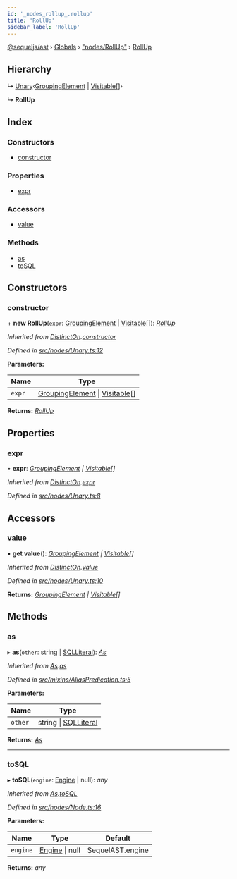 ```yaml
---
id: '_nodes_rollup_.rollup'
title: 'RollUp'
sidebar_label: 'RollUp'
---
```


[@sequeljs/ast](../index.md) › [Globals](../globals.md) ›
["nodes/RollUp"](../modules/_nodes_rollup_.md) ›
[RollUp](_nodes_rollup_.rollup.md)

## Hierarchy

↳
[Unary](_nodes_unary_.unary.md)‹[GroupingElement](_nodes_groupingelement_.groupingelement.md)
| [Visitable](../modules/_visitors_visitable_.md#visitable)[]›

↳ **RollUp**

## Index

### Constructors

- [constructor](_nodes_rollup_.rollup.md#constructor)

### Properties

- [expr](_nodes_rollup_.rollup.md#expr)

### Accessors

- [value](_nodes_rollup_.rollup.md#value)

### Methods

- [as](_nodes_rollup_.rollup.md#as)
- [toSQL](_nodes_rollup_.rollup.md#tosql)

## Constructors

### constructor

\+ **new RollUp**(`expr`:
[GroupingElement](_nodes_groupingelement_.groupingelement.md) |
[Visitable](../modules/_visitors_visitable_.md#visitable)[]):
_[RollUp](_nodes_rollup_.rollup.md)_

_Inherited from
[DistinctOn](_nodes_distincton_.distincton.md).[constructor](_nodes_distincton_.distincton.md#constructor)_

_Defined in
[src/nodes/Unary.ts:12](https://github.com/sequeljs/ast/blob/aa0ef0f/src/nodes/Unary.ts#L12)_

**Parameters:**

| Name   | Type                                                                                                                             |
| ------ | -------------------------------------------------------------------------------------------------------------------------------- |
| `expr` | [GroupingElement](_nodes_groupingelement_.groupingelement.md) &#124; [Visitable](../modules/_visitors_visitable_.md#visitable)[] |

**Returns:** _[RollUp](_nodes_rollup_.rollup.md)_

## Properties

### expr

• **expr**: _[GroupingElement](_nodes_groupingelement_.groupingelement.md) |
[Visitable](../modules/_visitors_visitable_.md#visitable)[]_

_Inherited from
[DistinctOn](_nodes_distincton_.distincton.md).[expr](_nodes_distincton_.distincton.md#expr)_

_Defined in
[src/nodes/Unary.ts:8](https://github.com/sequeljs/ast/blob/aa0ef0f/src/nodes/Unary.ts#L8)_

## Accessors

### value

• **get value**():
_[GroupingElement](_nodes_groupingelement_.groupingelement.md) |
[Visitable](../modules/_visitors_visitable_.md#visitable)[]_

_Inherited from
[DistinctOn](_nodes_distincton_.distincton.md).[value](_nodes_distincton_.distincton.md#value)_

_Defined in
[src/nodes/Unary.ts:10](https://github.com/sequeljs/ast/blob/aa0ef0f/src/nodes/Unary.ts#L10)_

**Returns:** _[GroupingElement](_nodes_groupingelement_.groupingelement.md) |
[Visitable](../modules/_visitors_visitable_.md#visitable)[]_

## Methods

### as

▸ **as**(`other`: string | [SQLLiteral](_nodes_sqlliteral_.sqlliteral.md)):
_[As](_nodes_as_.as.md)_

_Inherited from [As](_nodes_as_.as.md).[as](_nodes_as_.as.md#as)_

_Defined in
[src/mixins/AliasPredication.ts:5](https://github.com/sequeljs/ast/blob/aa0ef0f/src/mixins/AliasPredication.ts#L5)_

**Parameters:**

| Name    | Type                                                         |
| ------- | ------------------------------------------------------------ |
| `other` | string &#124; [SQLLiteral](_nodes_sqlliteral_.sqlliteral.md) |

**Returns:** _[As](_nodes_as_.as.md)_

---

### toSQL

▸ **toSQL**(`engine`: [Engine](../interfaces/_interfaces_engine_.engine.md) |
null): _any_

_Inherited from [As](_nodes_as_.as.md).[toSQL](_nodes_as_.as.md#tosql)_

_Defined in
[src/nodes/Node.ts:16](https://github.com/sequeljs/ast/blob/aa0ef0f/src/nodes/Node.ts#L16)_

**Parameters:**

| Name     | Type                                                              | Default          |
| -------- | ----------------------------------------------------------------- | ---------------- |
| `engine` | [Engine](../interfaces/_interfaces_engine_.engine.md) &#124; null | SequelAST.engine |

**Returns:** _any_
